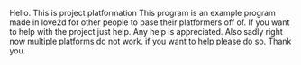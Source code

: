<bold>Hello. This is project platformation</bold>
This program is an example program made in love2d for other people to base their platformers off of.
If you want to help with the project just help. Any help is appreciated. Also sadly right now multiple platforms do not work. if you want to help please do so.
Thank you.
